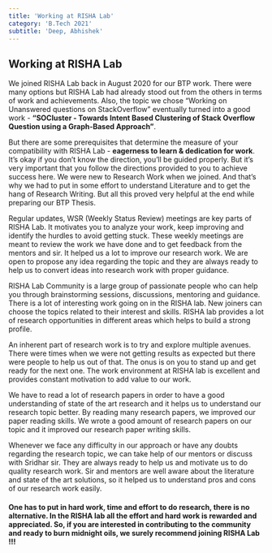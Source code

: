 ```yaml
---
title: 'Working at RISHA Lab'
category: 'B.Tech 2021'
subtitle: 'Deep, Abhishek'
---
```


## Working at RISHA Lab

We joined RISHA Lab back in August 2020 for our BTP work. There were many options but RISHA Lab had already stood out from the others in terms of work and achievements. Also, the topic we chose “Working on Unanswered questions on StackOverflow” eventually turned into a good work - <b>“SOCluster - Towards Intent Based Clustering of Stack Overflow Question using a Graph-Based Approach”</b>.

But there are some prerequisites that determine the measure of your compatibility with RISHA Lab - <b>eagerness to learn & dedication for work</b>. It’s okay if you don’t know the direction, you’ll be guided properly. But it’s very important that you follow the directions provided to you to achieve success here. We were new to Research Work when we joined. And that’s why we had to put in some effort to understand Literature and to get the hang of Research Writing. But all this proved very helpful at the end while preparing our BTP Thesis.

Regular updates, WSR (Weekly Status Review) meetings are key parts of RISHA Lab. It motivates you to analyze your work, keep improving and identify the hurdles to avoid getting stuck. These weekly meetings are meant to review the work we have done and to get feedback from the mentors and sir. It helped us a lot to improve our research work. We are open to propose any idea regarding the topic and they are always ready to help us to convert ideas into research work with proper guidance.

RISHA Lab Community is a large group of passionate people who can help you through brainstorming sessions, discussions, mentoring and guidance. There is a lot of interesting work going on in the RISHA lab. New joiners can choose the topics related to their interest and skills. RISHA lab provides a lot of research opportunities in different areas which helps to build a strong profile.

An inherent part of research work is to try and explore multiple avenues. There were times when we were not getting results as expected but there were people to help us out of that. The onus is on you to stand up and get ready for the next one. The work environment at RISHA lab is excellent and provides constant motivation to add value to our work.

We have to read a lot of research papers in order to have a good understanding of state of the art research and it helps us to understand our research topic better. By reading many research papers, we improved our paper reading skills. We wrote a good amount of research papers on our topic and it improved our research paper writing skills.

Whenever we face any difficulty in our approach or have any doubts regarding the research topic, we can take help of our mentors or discuss with Sridhar sir. They are always ready to help us and motivate us to do quality research work. Sir and mentors are well aware about the literature and state of the art solutions, so it helped us to understand pros and cons of our research work easily. 

#### One has to put in hard work, time and effort to do research, there is no alternative. In the RISHA lab all the effort and hard work is rewarded and appreciated. So, if you are interested in contributing to the community and ready to burn midnight oils, we surely recommend joining RISHA Lab !!!